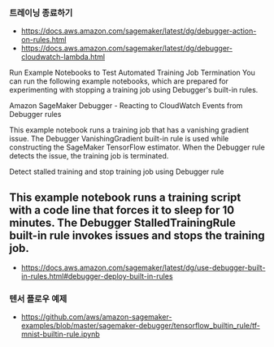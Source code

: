 ### 트레이닝 종료하기 ###

* https://docs.aws.amazon.com/sagemaker/latest/dg/debugger-action-on-rules.html
* https://docs.aws.amazon.com/sagemaker/latest/dg/debugger-cloudwatch-lambda.html

Run Example Notebooks to Test Automated Training Job Termination
You can run the following example notebooks, which are prepared for experimenting with stopping a training job using Debugger's built-in rules.

Amazon SageMaker Debugger - Reacting to CloudWatch Events from Debugger rules

This example notebook runs a training job that has a vanishing gradient issue. The Debugger VanishingGradient built-in rule is used while constructing the SageMaker TensorFlow estimator. When the Debugger rule detects the issue, the training job is terminated.

Detect stalled training and stop training job using Debugger rule

This example notebook runs a training script with a code line that forces it to sleep for 10 minutes. The Debugger StalledTrainingRule built-in rule invokes issues and stops the training job.
 ----

* https://docs.aws.amazon.com/sagemaker/latest/dg/use-debugger-built-in-rules.html#debugger-deploy-built-in-rules




### 텐서 플로우 예제 ###
* https://github.com/aws/amazon-sagemaker-examples/blob/master/sagemaker-debugger/tensorflow_builtin_rule/tf-mnist-builtin-rule.ipynb


